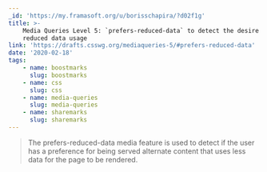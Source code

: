 ```yaml
---
_id: 'https://my.framasoft.org/u/borisschapira/?d02f1g'
title: >-
    Media Queries Level 5: `prefers-reduced-data` to detect the desire for
    reduced data usage
link: 'https://drafts.csswg.org/mediaqueries-5/#prefers-reduced-data'
date: '2020-02-18'
tags:
    - name: boostmarks
      slug: boostmarks
    - name: css
      slug: css
    - name: media-queries
      slug: media-queries
    - name: sharemarks
      slug: sharemarks
---
```


<div class="markdown"><blockquote>
<p>The prefers-reduced-data media feature is used to detect if the user has a preference for being served alternate content that uses less data for the page to be rendered.
</p>
</blockquote></div>
